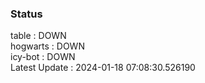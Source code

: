 ### Status


table : DOWN  
hogwarts : DOWN  
icy-bot : DOWN  
Latest Update : 2024-01-18 07:08:30.526190
